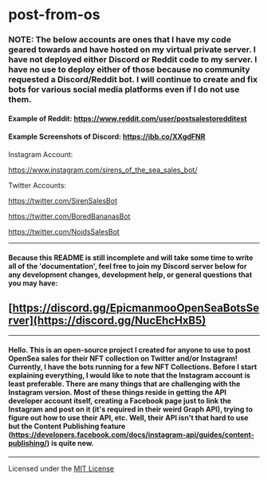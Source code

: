 # post-from-os

### NOTE: The below accounts are ones that I have my code geared towards and have hosted on my virtual private server. I have not deployed either Discord or Reddit code to my server. I have no use to deploy either of those because no community requested a Discord/Reddit bot. I will continue to create and fix bots for various social media platforms even if I do not use them.
####  Example of Reddit: https://www.reddit.com/user/postsalestoredditest
####  Example Screenshots of Discord: https://ibb.co/XXgdFNR

Instagram Account: 

https://www.instagram.com/sirens_of_the_sea_sales_bot/

Twitter Accounts: 

https://twitter.com/SirenSalesBot

https://twitter.com/BoredBananasBot

https://twitter.com/NoidsSalesBot

---

#### Because this README is still incomplete and will take some time to write all of the 'documentation', feel free to join my Discord server below for any development changes, development help, or general questions that you may have:

## [https://discord.gg/EpicmanmooOpenSeaBotsServer](https://discord.gg/NucEhcHxB5)

---

#### Hello. This is an open-source project I created for anyone to use to post OpenSea sales for their NFT collection on Twitter and/or Instagram! Currently, I have the bots running for a few NFT Collections. Before I start explaining everything, I would like to note that the Instagram account is least preferable. There are many things that are challenging with the Instagram version. Most of these things reside in getting the API developer account itself, creating a Facebook page just to link the Instagram and post on it (it's required in their weird Graph API), trying to figure out how to use their API, etc. Well, their API isn't that hard to use but the Content Publishing feature (https://developers.facebook.com/docs/instagram-api/guides/content-publishing/) is quite new.

---

Licensed under the [MIT License](LICENSE)
